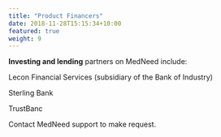 ```yaml
---
title: "Product Financers"
date: 2018-11-28T15:15:34+10:00
featured: true
weight: 9
---
```


**Investing and lending** partners on MedNeed include:

Lecon Financial Services (subsidiary of the Bank of Industry)

Sterling Bank

TrustBanc



Contact MedNeed support to make request.


